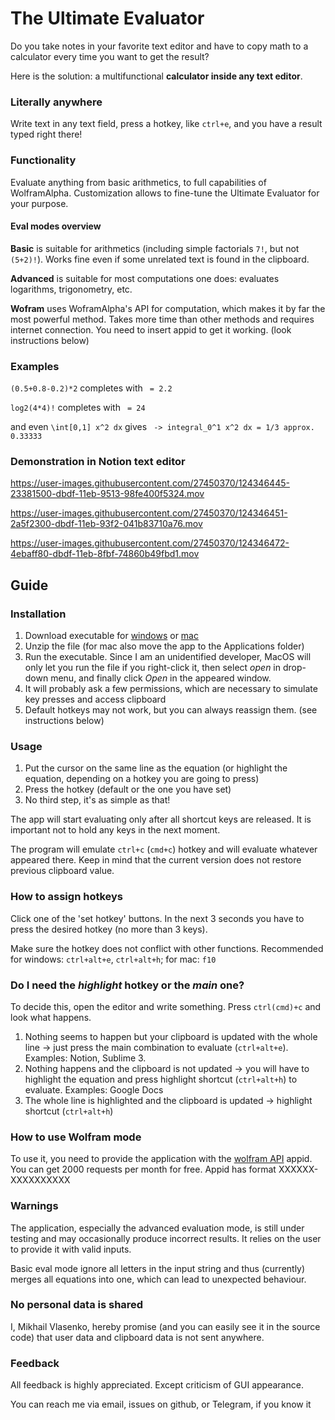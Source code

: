 # The Ultimate Evaluator
Do you take notes in your favorite text editor and have to copy math to a calculator every time you want to get the result?

Here is the solution: a multifunctional **calculator inside any text editor**.

### Literally anywhere

Write text in any text field, press a hotkey, like `ctrl+e`, and you have a result typed right there!

### Functionality

Evaluate anything from basic arithmetics, to full capabilities of WolframAlpha. 
Customization allows to fine-tune the Ultimate Evaluator for your purpose.

#### Eval modes overview
**Basic** is suitable for arithmetics (including simple factorials `7!`, but not `(5+2)!`). 
Works fine even if some unrelated text is found in the clipboard.

**Advanced** is suitable for most computations one does: evaluates logarithms, trigonometry, etc.

**Wofram** uses WoframAlpha's API for computation, which makes it by far the most powerful method. 
Takes more time than other methods and requires internet connection. 
You need to insert appid to get it working. (look instructions below)

### Examples

`(0.5+0.8-0.2)*2` completes with ` = 2.2`

`log2(4*4)!` completes with ` = 24`

and even `\int[0,1] x^2 dx` gives ` -> integral_0^1 x^2 dx = 1/3 approx. 0.33333`

### Demonstration in Notion text editor

https://user-images.githubusercontent.com/27450370/124346445-23381500-dbdf-11eb-9513-98fe400f5324.mov

https://user-images.githubusercontent.com/27450370/124346451-2a5f2300-dbdf-11eb-93f2-041b83710a76.mov

https://user-images.githubusercontent.com/27450370/124346472-4ebaff80-dbdf-11eb-8fbf-74860b49fbd1.mov

## Guide
### Installation
1. Download executable for [windows](https://drive.google.com/file/d/1ieW2f2geV105gMsCel46d804DeuvExuR/view?usp=sharing) or [mac](https://drive.google.com/file/d/1YkgpJ6i_KIPKel3oz_A6i75Ke7bJ8sXT/view?usp=sharing)
2. Unzip the file (for mac also move the app to the Applications folder)
3. Run the executable. Since I am an unidentified developer, MacOS will only let you run the file if you right-click it, then select *open* in drop-down menu, and finally click *Open* in the appeared window. 
4. It will probably ask a few permissions, which are necessary to simulate key presses and access clipboard
5. Default hotkeys may not work, but you can always reassign them. (see instructions below)

### Usage
1. Put the cursor on the same line as the equation (or highlight the equation, depending on a hotkey you are going to press)
2. Press the hotkey (default or the one you have set)
3. No third step, it's as simple as that!

The app will start evaluating only after all shortcut keys are released. It is important not to hold any keys in the next moment.

The program will emulate `ctrl+c` (`cmd+c`) hotkey and will evaluate whatever appeared there.
Keep in mind that the current version does not restore previous clipboard value.

### How to assign hotkeys
Click one of the 'set hotkey' buttons. In the next 3 seconds you have to press the desired hotkey (no more than 3 keys).

Make sure the hotkey does not conflict with other functions. Recommended for windows: `ctrl+alt+e`, `ctrl+alt+h`; for mac: `f10`

### Do I need the *highlight* hotkey or the *main* one?
To decide this, open the editor and write something. Press `ctrl(cmd)+c` and look what happens. 
1. Nothing seems to happen but your clipboard is updated with the whole line -> just press the main combination to evaluate (`ctrl+alt+e`). Examples: Notion, Sublime 3.
2. Nothing happens and the clipboard is not updated -> you will have to highlight the equation and press highlight shortcut (`ctrl+alt+h`) to evaluate. Examples: Google Docs
3. The whole line is highlighted and the clipboard is updated -> highlight shortcut (`ctrl+alt+h`)

### How to use Wolfram mode
To use it, you need to provide the application with the [wolfram API](https://products.wolframalpha.com/api/) appid. 
You can get 2000 requests per month for free. 
Appid has format XXXXXX-XXXXXXXXXX 

### Warnings
The application, especially the advanced evaluation mode, is still under testing and may occasionally produce incorrect results.
It relies on the user to provide it with valid inputs.

Basic eval mode ignore all letters in the input string and thus (currently) merges all equations into one, 
which can lead to unexpected behaviour.

### No personal data is shared
I, Mikhail Vlasenko, hereby promise (and you can easily see it in the source code) that 
user data and clipboard data is not sent anywhere.

### Feedback
All feedback is highly appreciated. Except criticism of GUI appearance.

You can reach me via email, issues on github, or Telegram, if you know it
